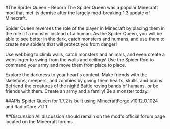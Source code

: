 #The Spider Queen - Reborn
The Spider Queen was a popular Minecraft mod that met its demise after the largely mod-breaking 1.3 update of Minecraft.

Spider Queen reverses the role of the player in Minecraft by placing them in the role of a monster instead of a human. 
As the Spider Queen, you will be able to see better in the dark, catch monsters and humans, and use them to create new spiders that will protect you from danger! 

Use webbing to climb walls, catch monsters and animals, and even create a webslinger to swing from the walls and ceilings! 
Use the Spider Rod to command your army and move them from place to place.

Explore the darkness to your heart's content. Make friends with the skeletons, creepers, and zombies by giving them hearts, skulls, and brains. Befriend the creatures of the night!
Battle roving bands of humans, or be friends with them. Create an army and a family! Be a monster today.

##APIs
Spider Queen for 1.7.2 is built using MinecraftForge v10.12.0.1024 and RadixCore v1.1.1.

##Discussion
All discussion should remain on the mod's official forum page located on the Minecraft forums.
